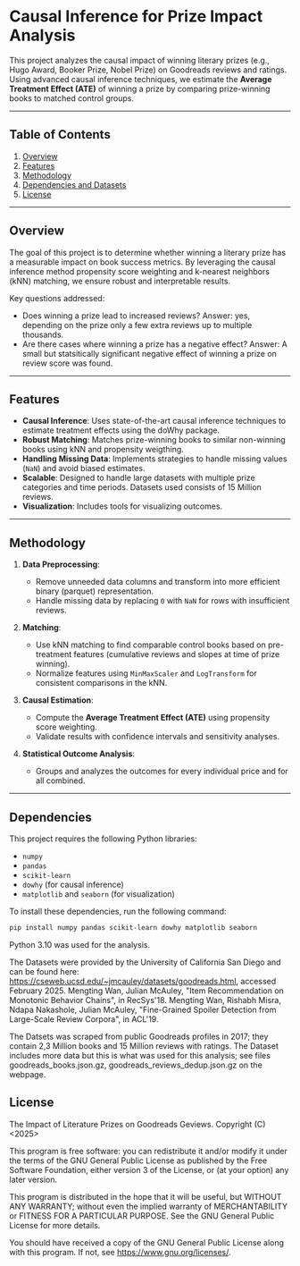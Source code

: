 # Causal Inference for Prize Impact Analysis

This project analyzes the causal impact of winning literary prizes (e.g., Hugo Award, Booker Prize, Nobel Prize) on Goodreads reviews and ratings. Using advanced causal inference techniques, we estimate the **Average Treatment Effect (ATE)** of winning a prize by comparing prize-winning books to matched control groups.

---

## Table of Contents

1. [Overview](#overview)
2. [Features](#features)
3. [Methodology](#methodology)
4. [Dependencies and Datasets](#dependencies)
5. [License](#license)

---

## Overview

The goal of this project is to determine whether winning a literary prize has a measurable impact on book success metrics. By leveraging the causal inference method propensity score weighting and k-nearest neighbors (kNN) matching, we ensure robust and interpretable results.

Key questions addressed:
- Does winning a prize lead to increased reviews?
    Answer: yes, depending on the prize only a few extra reviews up to multiple thousands.
- Are there cases where winning a prize has a negative effect?
    Answer: A small but statsitically significant negative effect of winning a prize on review score was found.

---

## Features

- **Causal Inference**: Uses state-of-the-art causal inference techniques to estimate treatment effects using the doWhy package.
- **Robust Matching**: Matches prize-winning books to similar non-winning books using kNN and propensity weigthing.
- **Handling Missing Data**: Implements strategies to handle missing values (`NaN`) and avoid biased estimates.
- **Scalable**: Designed to handle large datasets with multiple prize categories and time periods. Datasets used consists of 15 Million reviews.
- **Visualization**: Includes tools for visualizing outcomes.

---

## Methodology

1. **Data Preprocessing**:
   - Remove unneeded data columns and transform into more efficient binary (parquet) representation.
   - Handle missing data by replacing `0` with `NaN` for rows with insufficient reviews.

2. **Matching**:
   - Use kNN matching to find comparable control books based on pre-treatment features (cumulative reviews and slopes at time of prize winning).
   - Normalize features using `MinMaxScaler` and `LogTransform` for consistent comparisons in the kNN.

3. **Causal Estimation**:
   - Compute the **Average Treatment Effect (ATE)** using propensity score weighting.
   - Validate results with confidence intervals and sensitivity analyses.

4. **Statistical Outcome Analysis**:
   - Groups and analyzes the outcomes for every individual price and for all combined.



---

## Dependencies

This project requires the following Python libraries:

- `numpy`
- `pandas`
- `scikit-learn`
- `dowhy` (for causal inference)
- `matplotlib` and `seaborn` (for visualization)

To install these dependencies, run the following command:

```bash
pip install numpy pandas scikit-learn dowhy matplotlib seaborn
```
Python 3.10 was used for the analysis.

The Datasets were provided by the University of California San Diego and can be found here:
https://cseweb.ucsd.edu/~jmcauley/datasets/goodreads.html, accessed February 2025.
Mengting Wan, Julian McAuley, "Item Recommendation on Monotonic Behavior Chains", in RecSys'18.
Mengting Wan, Rishabh Misra, Ndapa Nakashole, Julian McAuley, "Fine-Grained Spoiler Detection from Large-Scale Review Corpora", in ACL'19.

The Datsets was scraped from public Goodreads profiles in 2017; they contain 2,3 Million books and 15 Million reviews with ratings.
The Dataset includes more data but this is what was used for this analysis; see files goodreads_books.json.gz, goodreads_reviews_dedup.json.gz on the webpage.

## License

The Impact of Literature Prizes on Goodreads Geviews.
Copyright (C) <2025>  <Matthias Edthofer and Rosa Wittwehr>

This program is free software: you can redistribute it and/or modify
it under the terms of the GNU General Public License as published by
the Free Software Foundation, either version 3 of the License, or
(at your option) any later version.

This program is distributed in the hope that it will be useful,
but WITHOUT ANY WARRANTY; without even the implied warranty of
MERCHANTABILITY or FITNESS FOR A PARTICULAR PURPOSE.  See the
GNU General Public License for more details.

You should have received a copy of the GNU General Public License
along with this program.  If not, see <https://www.gnu.org/licenses/>.